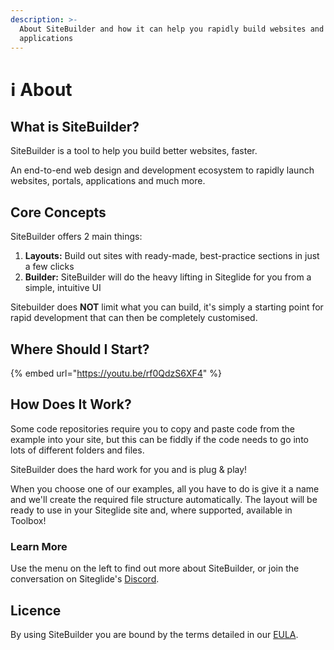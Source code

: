 ```yaml
---
description: >-
  About SiteBuilder and how it can help you rapidly build websites and
  applications
---
```


# ℹ️ About

## What is SiteBuilder?

SiteBuilder is a tool to help you build better websites, faster.&#x20;

An end-to-end web design and development ecosystem to rapidly launch websites, portals, applications and much more.

## Core Concepts

SiteBuilder offers 2 main things:

1. **Layouts:** Build out sites with ready-made, best-practice sections in just a few clicks
2. **Builder:** SiteBuilder will do the heavy lifting in Siteglide for you from a simple, intuitive UI

Sitebuilder does **NOT** limit what you can build, it's simply a starting point for rapid development that can then be completely customised.

## Where Should I Start? <a href="#where-should-i-start" id="where-should-i-start"></a>

{% embed url="https://youtu.be/rf0QdzS6XF4" %}

## How Does It Work? <a href="#how-does-it-work" id="how-does-it-work"></a>

Some code repositories require you to copy and paste code from the example into your site, but this can be fiddly if the code needs to go into lots of different folders and files.

SiteBuilder does the hard work for you and is plug & play!

When you choose one of our examples, all you have to do is give it a name and we'll create the required file structure automatically. The layout will be ready to use in your Siteglide site and, where supported, available in Toolbox!

### Learn More <a href="#learn-more" id="learn-more"></a>

Use the menu on the left to find out more about SiteBuilder, or join the conversation on Siteglide's [Discord](https://discord.gg/TRC4BFQfkT).

## Licence <a href="#licence" id="licence"></a>

By using SiteBuilder you are bound by the terms detailed in our [EULA](https://www.sitegurus.io/eula).
